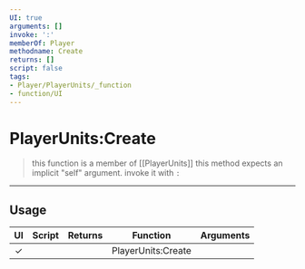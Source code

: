 ```yaml
---
UI: true
arguments: []
invoke: ':'
memberOf: Player
methodname: Create
returns: []
script: false
tags:
- Player/PlayerUnits/_function
- function/UI
---
```

# PlayerUnits:Create
> this function is a member of [[PlayerUnits]]
> this method expects an implicit "self" argument. invoke it with `:`
-----
## Usage
|  UI | Script | Returns | Function | Arguments |
|:---:|:------:|-------:|:--------:|:---------|
|✓| ||PlayerUnits:Create||

